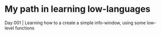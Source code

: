 # My path in learning low-languages

Day 001 | Learning how to a create a simple info-window, using some low-level functions

